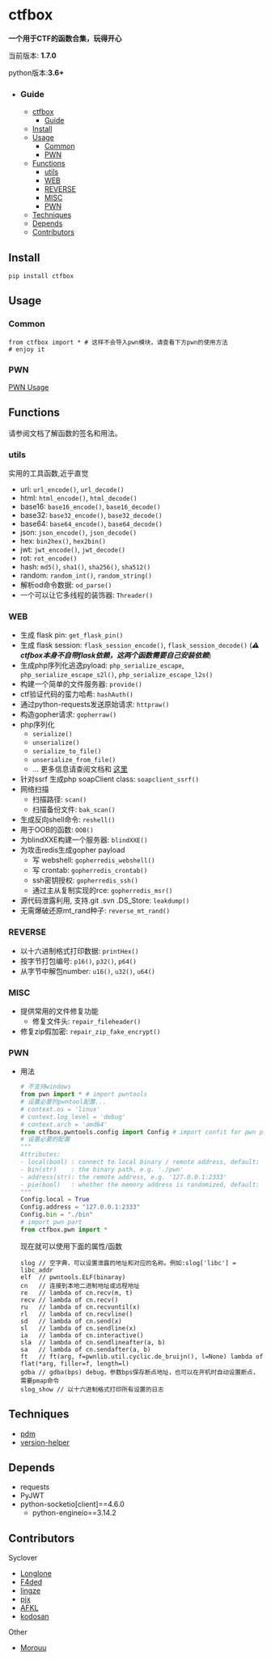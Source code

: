 # ctfbox

**一个用于CTF的函数合集，玩得开心**

当前版本: **1.7.0**

python版本:**3.6+**

- ### Guide

    - [ctfbox](#ctfbox)
        * [Guide](#guide)
    - [Install](#install)
    - [Usage](#usage)
        * [Common](#common)
        * [PWN](#pwn)
    - [Functions](#functions)
        * [utils](#utils)
        * [WEB](#web)
        * [REVERSE](#reverse)
        * [MISC](#misc)
        * [PWN](#pwn-1)
    - [Techniques](#techniques)
    - [Depends](#depends)
    - [Contributors](#contributors)

## Install

```
pip install ctfbox
```

## Usage

### Common

```
from ctfbox import * # 这样不会导入pwn模块，请查看下方pwn的使用方法
# enjoy it
```

### PWN

[PWN Usage](https://pypi.org/project/ctfbox/#pwn-1)

## Functions

请参阅文档了解函数的签名和用法。

### utils
实用的工具函数,近乎直觉

- url: `url_encode()`, `url_decode()`
- html: `html_encode()`, `html_decode()`
- base16: `base16_encode()`, `base16_decode()`
- base32: `base32_encode()`, `base32_decode()`
- base64: `base64_encode()`, `base64_decode()`
- json: `json_encode()`, `json_decode()`
- hex: `bin2hex()`, `hex2bin()`
- jwt: `jwt_encode()`, `jwt_decode()`
- rot: `rot_encode()`
- hash: `md5()`, `sha1()`, `sha256()`, `sha512()`
- random: `random_int()`, `random_string()`
- 解析od命令数据: `od_parse()`
- 一个可以让它多线程的装饰器: `Threader()`

### WEB

- 生成 flask pin: `get_flask_pin()`
- 生成 flask session: `flask_session_encode()`, `flask_session_decode()` (***⚠️ ctfbox本身不自带flask依赖，这两个函数需要自己安装依赖***)
- 生成php序列化逃逸pyload: `php_serialize_escape`, `php_serialize_escape_s2l()`, `php_serialize_escape_l2s()`
- 构建一个简单的文件服务器: `provide()`
- ctf验证代码的蛮力哈希: `hashAuth()`
- 通过python-requests发送原始请求: `httpraw()`
- 构造gopher请求: `gopherraw()`
- php序列化
  - `serialize()`
  - `unserialize()`
  - `serialize_to_file()`
  - `unserialize_from_file()`
  - ...
  更多信息请查阅文档和 [这里](https://github.com/mitsuhiko/phpserialize)
- 针对ssrf 生成php soapClient class: `soapclient_ssrf()`
- 网络扫描
  - 扫描路径: `scan()`
  - 扫描备份文件: `bak_scan()`
- 生成反向shell命令: `reshell()`
- 用于OOB的函数: `OOB()`
- 为blindXXE构建一个服务器: `blindXXE()`
- 为攻击redis生成gopher payload
  - 写 webshell: `gopherredis_webshell()`
  - 写 crontab: `gopherredis_crontab()`
  - ssh密钥授权: `gopherredis_ssh()`
  - 通过主从复制实现的rce: `gopherredis_msr()`
- 源代码泄露利用, 支持.git .svn .DS_Store: `leakdump()`
- 无需爆破还原mt_rand种子: `reverse_mt_rand()`

### REVERSE

- 以十六进制格式打印数据: `printHex()`
- 按字节打包编号: `p16()`, `p32()`, `p64()`
- 从字节中解包number: `u16()`, `u32()`, `u64()`

### MISC

- 提供常用的文件修复功能
  - 修复文件头: `repair_fileheader()`
- 修复zip假加密: `repair_zip_fake_encrypt()`

### PWN

- 用法

  ```python
  # 不支持windows
  from pwn import * # import pwntools
  # 设置必要的pwntool配置...
  # context.os = 'linux'
  # context.log_level = 'debug'
  # context.arch = 'amd64'
  from ctfbox.pwntools.config import Config # import confit for pwn part of ctfbox
  # 设置必要的配置
  """
  Attributes:
  - local(bool) : connect to local binary / remote address, default: True
  - bin(str)    : the binary path, e.g. './pwn'
  - address(str): the remote address, e.g. '127.0.0.1:2333'
  - pie(bool)   : whether the memory address is randomized, default: False
  """
  Config.local = True
  Config.address = "127.0.0.1:2333"
  Config.bin = "./bin"
  # import pwn part
  from ctfbox.pwn import *
  ```

  现在就可以使用下面的属性/函数

  ```
  slog // 空字典，可以设置泄露的地址和对应的名称。例如:slog['libc'] = libc_addr
  elf  // pwntools.ELF(binaray)
  cn   // 连接到本地二进制地址或远程地址
  re   // lambda of cn.recv(m, t)
  recv // lambda of cn.recv()
  ru   // lambda of cn.recvuntil(x)
  rl   // lambda of cn.recvline()
  sd   // lambda of cn.send(x)
  sl   // lambda of cn.sendline(x)
  ia   // lambda of cn.interactive()
  sla  // lambda of cn.sendlineafter(a, b)
  sa   // lambda of cn.sendafter(a, b)
  ft   // ft(arg, f=pwnlib.util.cyclic.de_bruijn(), l=None) lambda of flat(*arg, filler=f, length=l)
  gdba // gdba(bps) debug，参数bps保存断点地址，也可以在开机时自动设置断点，需要pmap命令
  slog_show // 以十六进制格式打印所有设置的日志
  ```

## Techniques

- [pdm](https://github.com/frostming/pdm)
- [version-helper](https://github.com/WAY29/version-helper/)

## Depends

- requests
- PyJWT
- python-socketio[client]==4.6.0
  - python-engineio==3.14.2

## Contributors

Syclover

- [Longlone](https://github.com/way29)
- [F4ded](https://github.com/F4ded)
- [lingze](https://github.com/wlingze)
- [pjx](https://github.com/pjx206)
- [AFKL](https://github.com/AFKL-CUIT)
- [kodosan](https://github.com/kodosan)

Other

- [Morouu](http://github.com/Morouu)
